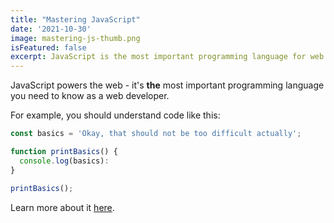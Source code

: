 ```yaml
---
title: "Mastering JavaScript"
date: '2021-10-30'
image: mastering-js-thumb.png
isFeatured: false
excerpt: JavaScript is the most important programming language for web development. You probably don't know it well enough!
---
```


JavaScript powers the web - it's **the** most important programming language you need to know as a web developer.

For example, you should understand code like this:

```js
const basics = 'Okay, that should not be too difficult actually';

function printBasics() {
  console.log(basics):
}

printBasics();
```

Learn more about it [here](https://academind.com).
